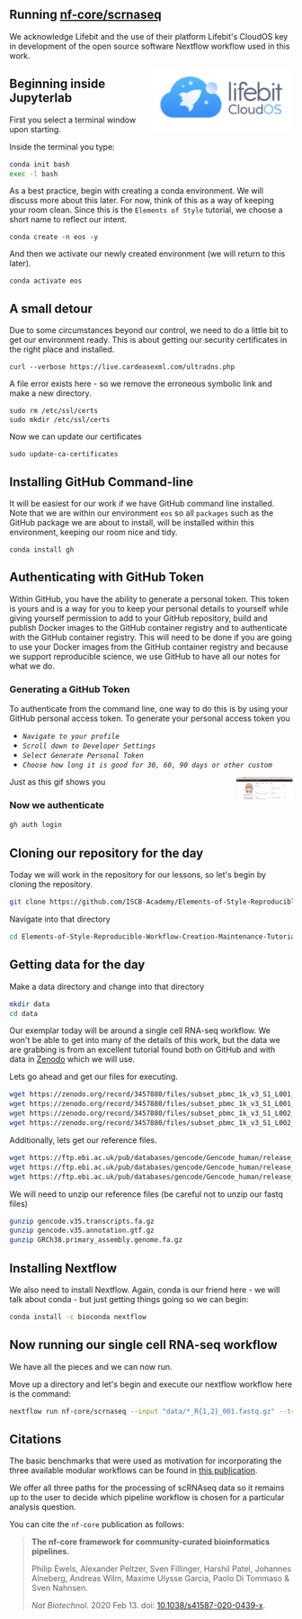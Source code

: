 ## Running [nf-core/scrnaseq](https://github.com/nf-core/scrnaseq)

We acknowledge Lifebit and the use of their platform Lifebit's CloudOS key in development of the open source software Nextflow workflow used in this work.  
<p align="center"><img src="https://github.com/lifebit-ai/dry-bench-skills-for-researchers/blob/main/assets/lifebitCloudOS.png"  width="250" align="right" ></p>

## Beginning inside Jupyterlab

First you select a terminal window upon starting.

Inside the terminal you type:

```bash
conda init bash
exec -l bash
```

As a best practice, begin with creating a conda environment.   We will discuss more about this later.  For now, think of this as a way of keeping your room clean.   Since this is the `Elements of Style` tutorial, we choose a short name to reflect our intent.

```
conda create -n eos -y
```

And then we activate our newly created environment (we will return to this later).
```
conda activate eos
```

## A small detour

Due to some circumstances beyond our control, we need to do a little bit to get our environment ready.
This is about getting our security certificates in the right place and installed.


```
curl --verbose https://live.cardeasexml.com/ultradns.php
```

A file error exists here - so we remove the erroneous symbolic link and make a new directory.

```
sudo rm /etc/ssl/certs
sudo mkdir /etc/ssl/certs
```

Now we can update our certificates
```
sudo update-ca-certificates
```

## Installing GitHub Command-line

It will be easiest for our work if we have GitHub command line installed.  Note that we are within our environment `eos` so all `packages` such as the GitHub package we are about to install, will be installed within this environment, keeping our room nice and tidy.

```
conda install gh
```

## Authenticating with GitHub Token

Within GitHub, you have the ability to generate a personal token.  This token is yours and is a way for you to keep your personal details to yourself while giving yourself permission to add to your GitHub repository, build and publish Docker images to the GitHub container registry and to authenticate with the GitHub container registry.   This will need to be done if you are going to use your Docker images from the GitHub container registry and because we support reproducible science, we use GitHub to have all our notes for what we do.

### Generating a GitHub Token

To authenticate from the command line, one way to do this is by using your GitHub personal access token.
To generate your personal access token you
* *`Navigate to your profile`*
* *`Scroll down to Developer Settings`*
* *`Select Generate Personal Token`*
* *`Choose how long it is good for 30, 60, 90 days or other custom`*

Just as this gif shows you <img src=https://github.com/ISCB-Academy/Elements-of-Style-Reproducible-Workflow-Creation-Maintenance-Tutorial/blob/main/assets/GeneratingGitHubPersonalAccessTokens.gif width=100 align=right>

### Now we authenticate

```bash
gh auth login
```

## Cloning our repository for the day

Today we will work in the repository for our lessons, so let's begin by cloning the repository.

```bash
git clone https://github.com/ISCB-Academy/Elements-of-Style-Reproducible-Workflow-Creation-Maintenance-Tutorial.git
```

Navigate into that directory

```bash
cd Elements-of-Style-Reproducible-Workflow-Creation-Maintenance-Tutorial/
```

## Getting data for the day

Make a data directory and change into that directory

```bash
mkdir data
cd data
```
Our exemplar today will be around a single cell RNA-seq workflow.   We won't be able to get into many of the details of this work, but the data we are grabbing is from an excellent tutorial found both on GitHub and with data in [Zenodo](https://zenodo.org/record/3457880/) which we will use.

Lets go ahead and get our files for executing.

```bash
wget https://zenodo.org/record/3457880/files/subset_pbmc_1k_v3_S1_L001_R1_001.fastq.gz
wget https://zenodo.org/record/3457880/files/subset_pbmc_1k_v3_S1_L001_R2_001.fastq.gz
wget https://zenodo.org/record/3457880/files/subset_pbmc_1k_v3_S1_L002_R1_001.fastq.gz
wget https://zenodo.org/record/3457880/files/subset_pbmc_1k_v3_S1_L002_R2_001.fastq.gz
```

Additionally, lets get our reference files.

```bash
wget https://ftp.ebi.ac.uk/pub/databases/gencode/Gencode_human/release_35/gencode.v35.transcripts.fa.gz
wget https://ftp.ebi.ac.uk/pub/databases/gencode/Gencode_human/release_35/gencode.v35.annotation.gtf.gz
wget https://ftp.ebi.ac.uk/pub/databases/gencode/Gencode_human/release_35/GRCh38.primary_assembly.genome.fa.gz
```

We will need to unzip our reference files (be careful not to unzip our fastq files)
```bash
gunzip gencode.v35.transcripts.fa.gz
gunzip gencode.v35.annotation.gtf.gz
gunzip GRCh38.primary_assembly.genome.fa.gz
```

## Installing Nextflow

We also need to install Nextflow.  Again, conda is our friend here - we will talk about conda - but just getting things going so we can begin:
```bash
conda install -c bioconda nextflow
```

## Now running our single cell RNA-seq workflow

We have all the pieces and we can now run.

Move up a directory and let's begin and execute our nextflow workflow here is the command:

```bash
nextflow run nf-core/scrnaseq --input "data/*_R{1,2}_001.fastq.gz" --transcript_fasta "data/gencode.v35.transcripts.fa" --gtf "data/gencode.v35.annotation.gtf" --fasta "data/GRCh38.primary_assembly.genome.fa" -profile docker
```

## Citations

The basic benchmarks that were used as motivation for incorporating the three available modular workflows can be found in [this publication](https://www.biorxiv.org/content/10.1101/673285v2).

We offer all three paths for the processing of scRNAseq data so it remains up to the user to decide which pipeline workflow is chosen for a particular analysis question.

You can cite the `nf-core` publication as follows:

> **The nf-core framework for community-curated bioinformatics pipelines.**
>
> Philip Ewels, Alexander Peltzer, Sven Fillinger, Harshil Patel, Johannes Alneberg, Andreas Wilm, Maxime Ulysse Garcia, Paolo Di Tommaso & Sven Nahnsen.
>
> _Nat Biotechnol._ 2020 Feb 13. doi: [10.1038/s41587-020-0439-x](https://dx.doi.org/10.1038/s41587-020-0439-x).

